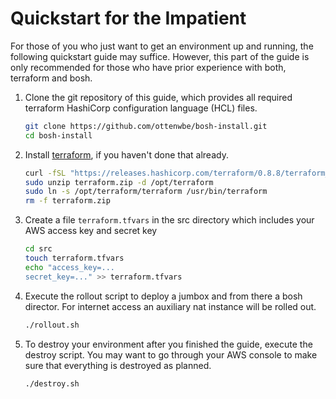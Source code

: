 # Quickstart for the Impatient #

For those of you who just want to get an environment up and running, the following quickstart guide may suffice.
However, this part of the guide is only recommended for those who have prior experience with both, terraform and bosh. 

1. Clone the git repository of this guide, which provides all required terraform HashiCorp configuration language (HCL) files.
    
    ```bash
    git clone https://github.com/ottenwbe/bosh-install.git
    cd bosh-install
    ```

1. Install [terraform](https://www.terraform.io/intro/getting-started/install.html), if you haven't done that already.

    ```bash
    curl -fSL "https://releases.hashicorp.com/terraform/0.8.8/terraform_0.8.8_linux_amd64.zip" -o terraform.zip
    sudo unzip terraform.zip -d /opt/terraform
    sudo ln -s /opt/terraform/terraform /usr/bin/terraform
    rm -f terraform.zip
    ```
    
1. Create a file ```terraform.tfvars``` in the src directory which includes your AWS access key and secret key 
   
    ```bash
    cd src
    touch terraform.tfvars
    echo "access_key=...
    secret_key=..." >> terraform.tfvars
    ```
    
1. Execute the rollout script to deploy a jumbox and from there a bosh director. For internet access an auxiliary nat instance will be rolled out. 
 
     ```bash
     ./rollout.sh
     ```

1. To destroy your environment after you finished the guide, execute the destroy script. You may want to go through your AWS console to make sure that everything is destroyed as planned. 

    ```bash
    ./destroy.sh
    ```
